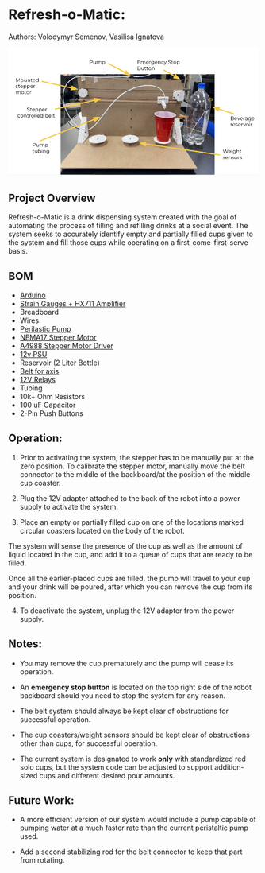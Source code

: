 # Refresh-o-Matic:

Authors: Volodymyr Semenov, Vasilisa Ignatova
                                                                                                       
![robot_img](images/labeled_robot.png)

## Project Overview
Refresh-o-Matic is a drink dispensing system created with the goal of automating the process of filling and refilling drinks at a social event. The system seeks to accurately identify empty and partially filled cups given to the system and fill those cups while operating on a first-come-first-serve basis. 

## BOM
- [Arduino](https://store.arduino.cc/products/uno-r4-wifi)
- [Strain Gauges + HX711 Amplifier](https://www.amazon.com/dp/B07BGRDKG5?psc=1&ref=ppx_yo2ov_dt_b_product_details)
- Breadboard
- Wires
- [Perilastic Pump](https://www.amazon.com/gp/product/B01IUVHB8E/ref=ppx_yo_dt_b_asin_title_o00_s00?ie=UTF8&psc=1)
- [NEMA17 Stepper Motor](https://www.amazon.com/gp/product/B0B38GX54H/ref=ppx_yo_dt_b_asin_title_o01_s00?ie=UTF8&th=1)
- [A4988 Stepper Motor Driver](https://www.amazon.com/HiLetgo-Stepstick-Stepper-Printer-Compatible/dp/B07BND65C8/ref=sr_1_18?crid=191ZJP7PP2AXW&keywords=pololu+A4988&s=industrial&sprefix=pololu+a4988%2Cindustrial%2C63&sr=1-18)
- [12v PSU](https://www.amazon.com/gp/product/B091XSVV1Y/ref=ppx_yo_dt_b_asin_title_o03_s00?ie=UTF8&psc=1)
- Reservoir (2 Liter Bottle)
- [Belt for axis](https://www.amazon.com/dp/B08R93QQ8Z?ref=ppx_yo2ov_dt_b_product_details&th=1)
- [12V Relays](https://www.amazon.com/dp/B08PNHHC65?ref=ppx_yo2ov_dt_b_product_details&th=1)
- Tubing
- 10k+ Ohm Resistors
- 100 uF Capacitor
- 2-Pin Push Buttons

## Operation:

1) Prior to activating the system, the stepper has to be manually put at the zero position. To calibrate the stepper motor, manually move the belt connector to the middle of the backboard/at the position of the middle cup coaster.

2) Plug the 12V adapter attached to the back of the robot into a power supply to activate the system.

3) Place an empty or partially filled cup on one of the locations marked circular coasters located on the body of the robot.

The system will sense the presence of the cup as well as the amount of liquid located in the cup, and add it to a queue of cups that are ready to be filled.

Once all the earlier-placed cups are filled, the pump will travel to your cup and your drink will be poured, after which you can remove the cup from its position.

4) To deactivate the system, unplug the 12V adapter from the power supply.

## Notes:

- You may remove the cup prematurely and the pump will cease its operation.

- An **emergency stop button** is located on the top right side of the robot backboard should you need to stop the system for any reason.

- The belt system should always be kept clear of obstructions for successful operation.
- The cup coasters/weight sensors should be kept clear of obstructions other than cups, for successful operation.

- The current system is designated to work **only** with standardized red solo cups, but the system code can be adjusted to support addition-sized cups and different desired pour amounts.

## Future Work:

- A more efficient version of our system would include a pump capable of pumping water at a much faster rate than the current peristaltic pump used. 

- Add a second stabilizing rod for the belt connector to keep that part from rotating.
